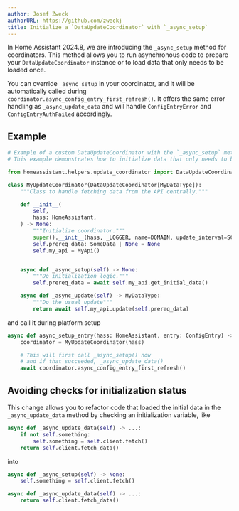 ```yaml
---
author: Josef Zweck
authorURL: https://github.com/zweckj
title: Initialize a `DataUpdateCoordinator` with `_async_setup`
---
```


In Home Assistant 2024.8, we are introducing the `_async_setup` method for coordinators. 
This method allows you to run asynchronous code to prepare your `DataUpdateCoordinator` instance
or to load data that only needs to be loaded once.

You can override `_async_setup` in your coordinator, and it will be automatically
called during `coordinator.async_config_entry_first_refresh()`.
It offers the same error handling as `_async_update_data` and will handle `ConfigEntryError`
and `ConfigEntryAuthFailed` accordingly.

## Example

```python
# Example of a custom DataUpdateCoordinator with the `_async_setup` method
# This example demonstrates how to initialize data that only needs to be loaded once.

from homeassistant.helpers.update_coordinator import DataUpdateCoordinator

class MyUpdateCoordinator(DataUpdateCoordinator[MyDataType]):
    """Class to handle fetching data from the API centrally."""

    def __init__(
        self,
        hass: HomeAssistant,
    ) -> None:
        """Initialize coordinator."""
        super().__init__(hass, _LOGGER, name=DOMAIN, update_interval=SCAN_INTERVAL)
        self.prereq_data: SomeData | None = None
        self.my_api = MyApi()


    async def _async_setup(self) -> None:
        """Do initialization logic."""
        self.prereq_data = await self.my_api.get_initial_data()

    async def _async_update(self) -> MyDataType:
        """Do the usual update"""
        return await self.my_api.update(self.prereq_data)
```

and call it during platform setup

```python
async def async_setup_entry(hass: HomeAssistant, entry: ConfigEntry) -> bool:
    coordinator = MyUpdateCoordinator(hass)

    # This will first call _async_setup() now
    # and if that succeeded, _async_update_data()
    await coordinator.async_config_entry_first_refresh()
```
## Avoiding checks for initialization status

This change allows you to refactor code that loaded the initial data in 
the `_async_update_data` method by checking an initialization variable, like

```python
async def _async_update_data(self) -> ...:
    if not self.something:
        self.something = self.client.fetch()
    return self.client.fetch_data()
```

into

```python
async def _async_setup(self) -> None:
    self.something = self.client.fetch()

async def _async_update_data(self) -> ...:
    return self.client.fetch_data()
```

